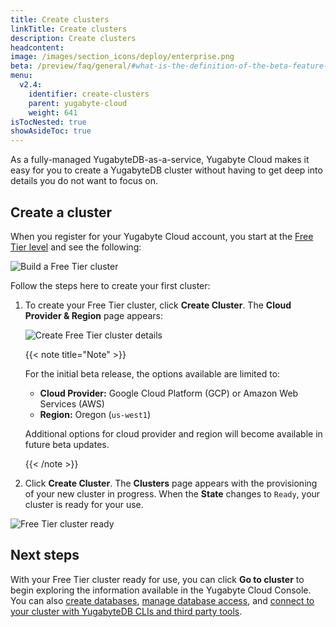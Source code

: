```yaml
---
title: Create clusters
linkTitle: Create clusters
description: Create clusters
headcontent:
image: /images/section_icons/deploy/enterprise.png
beta: /preview/faq/general/#what-is-the-definition-of-the-beta-feature-tag
menu:
  v2.4:
    identifier: create-clusters
    parent: yugabyte-cloud
    weight: 641
isTocNested: true
showAsideToc: true
---
```


As a fully-managed YugabyteDB-as-a-service, Yugabyte Cloud makes it easy for you to create a YugabyteDB cluster without
having to get deep into details you do not want to focus on.

## Create a cluster

When you register for your Yugabyte Cloud account, you start at the [Free Tier level](../free-tier/) and see the following:

![Build a Free Tier cluster](/images/deploy/yugabyte-cloud/create-free-tier-cluster-new.png)

Follow the steps here to create your first cluster:

1. To create your Free Tier cluster, click **Create Cluster**. The **Cloud Provider & Region** page appears:

    ![Create Free Tier cluster details](/images/deploy/yugabyte-cloud/create-free-tier-cluster-details.png)

    {{< note title="Note" >}}

    For the initial beta release, the options available are limited to:

    - **Cloud Provider:** Google Cloud Platform (GCP) or Amazon Web Services (AWS)
    - **Region:** Oregon (`us-west1`)

    Additional options for cloud provider and region will become available in future beta updates.

    {{< /note >}}

2. Click **Create Cluster**. The **Clusters** page appears with the provisioning of your new cluster in progress. When the **State** changes to `Ready`,
your cluster is ready for your use.

![Free Tier cluster ready](/images/deploy/yugabyte-cloud/free-tier-cluster-ready.png)

## Next steps

With your Free Tier cluster ready for use, you can click **Go to cluster** to begin exploring the information available in the Yugabyte Cloud Console.
You can also [create databases](../create-databases/), [manage database access](../manage-access/), and [connect to your cluster with YugabyteDB CLIs and third party tools](../connect-to-clusters/).
